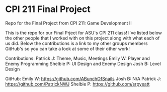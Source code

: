 # CPI 211 Final Project
Repo for the Final Project from CPI 211: Game Development II

This is the repo for our Final Prject for ASU's CPI 211 class!  I've listed below the other people that I worked with on this project along with what each of us did. Below the contributions is a link to my other groups members GitHub's so you can take a look at some of their other work!

Contributions: 
Patrick J: Theme, Music, Meetings
Emily W: Player and Enemy Programming
Shelbie P: UI Design and Enemy Design
Josh B: Level Design

GitHub: 
Emily W: https://github.com/ABunchOfSnails
Josh B: N/A
Patrick J: https://github.com/PatrickNWJ
Shelbie P: https://github.com/srpyeatt
